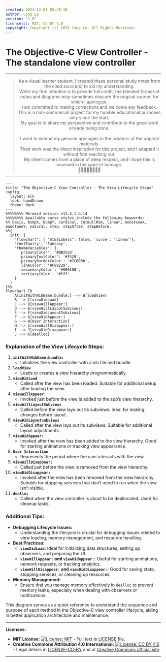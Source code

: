 ```yaml
---
created: 2024-12-01 05:48:19
author: Cong Le
version: "1.0"
license(s): MIT, CC BY 4.0
copyright: Copyright (c) 2025 Cong Le. All Rights Reserved.
---
```


# The Objective-C View Controller - The standalone view controller


---

<div align="center">
  <blockquote>
  As a visual learner student, I created these personal study notes from the cited source(s) to aid my understanding.<br/>
  While my firm intention is to provide full credit, the blended format of notes and diagrams may sometimes obscure the original source, for which I apologize.<br/>
  I am committed to making corrections and welcome any feedback.<br/>
  This is a non-commercial project for my humble educational purposes only since the start.<br/>
  My goal is to share my perspective and contribute to the great work already being done.
  <br/>
  <br/>
  I want to extend my genuine apologies to the creators of the original materials.<br/>
  Their work was the direct inspiration for this project, and I adapted it without first reaching out.<br/>
  My intent comes from a place of deep respect, and I hope this is received in the spirit of homage.<br/>
  🙏🏼🙏🏼🙏🏼🙏🏼
  </blockquote>
</div>

----

```mermaid
---
title: "The Objective-C View Controller - The View Lifecycle Steps"
config:
  layout: elk
  look: handDrawn
  theme: dark
---
%%%%%%%% Mermaid version v11.4.1-b.14
%%%%%%%% Available curve styles include the following keywords:
%% basis, bumpX, bumpY, cardinal, catmullRom, linear, monotoneX, monotoneY, natural, step, stepAfter, stepBefore.
%%{
  init: {
    "flowchart": { "htmlLabels": false, 'curve': 'linear'},
    'fontFamily': 'Fantasy',
    'themeVariables': {
      'primaryColor': '#BB2528',
      'primaryTextColor': '#f529',
      'primaryBorderColor': '#7C0000',
      'lineColor': '#F8B229',
      'secondaryColor': '#006100',
      'tertiaryColor': '#fff'
    }
  }
}%%
flowchart TD
    A[initWithNibName:bundle:] --> B[loadView]
    B --> C[viewDidLoad]
    C --> D[viewWillAppear:]
    D --> E[viewWillLayoutSubviews]
    E --> F[viewDidLayoutSubviews]
    F --> G[viewDidAppear:]
    G --> H[User Interaction]
    H --> I[viewWillDisappear:]
    I --> J[viewDidDisappear:]
    J --> K[dealloc]

```

### Explanation of the View Lifecycle Steps:

1. **`initWithNibName:bundle:`**
    - Initializes the view controller with a nib file and bundle.
2. **`loadView`**
    - Loads or creates a view hierarchy programmatically.
3. **`viewDidLoad`**
    - Called after the view has been loaded. Suitable for additional setup after loading the view.
4. **`viewWillAppear:`**
    - Invoked just before the view is added to the app’s view hierarchy.
5. **`viewWillLayoutSubviews`**
    - Called before the view lays out its subviews. Ideal for making changes before layout.
6. **`viewDidLayoutSubviews`**
    - Called after the view lays out its subviews. Suitable for additional layout adjustments.
7. **`viewDidAppear:`**
    - Invoked after the view has been added to the view hierarchy. Good for starting animations or tracking view appearance.
8. **`User Interaction`**
    - Represents the period where the user interacts with the view.
9. **`viewWillDisappear:`**
    - Called just before the view is removed from the view hierarchy.
10. **`viewDidDisappear:`**
    - Invoked after the view has been removed from the view hierarchy. Suitable for stopping services that don’t need to run when the view isn’t visible.
11. **`dealloc`**
    - Called when the view controller is about to be deallocated. Used for cleanup tasks.

### Additional Tips:

- **Debugging Lifecycle Issues:**
    - Understanding the lifecycle is crucial for debugging issues related to view loading, memory management, and resource handling.
- **Best Practices:**
    - **`viewDidLoad`:** Ideal for initializing data structures, setting up observers, and preparing the UI.
    - **`viewWillAppear:` and `viewDidAppear:`:** Useful for starting animations, network requests, or tracking analytics.
    - **`viewWillDisappear:` and `viewDidDisappear:`:** Good for saving state, stopping services, or cleaning up resources.
- **Memory Management:**
    - Ensure that you manage memory effectively in `dealloc` to prevent memory leaks, especially when dealing with observers or notifications.

This diagram serves as a quick reference to understand the sequence and purpose of each method in the Objective-C view controller lifecycle, aiding in better application architecture and maintenance.



---
**Licenses:**

- **MIT License:**  [![License: MIT](https://img.shields.io/badge/License-MIT-yellow.svg)](LICENSE) - Full text in [LICENSE](LICENSE) file.
- **Creative Commons Attribution 4.0 International:** [![License: CC BY 4.0](https://licensebuttons.net/l/by/4.0/88x31.png)](LICENSE-CC-BY) - Legal details in [LICENSE-CC-BY](LICENSE-CC-BY) and at [Creative Commons official site](http://creativecommons.org/licenses/by/4.0/).

---
